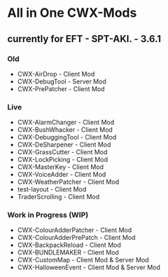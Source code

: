 # All in One CWX-Mods
## currently for EFT - SPT-AKI. - 3.6.1

### Old
- CWX-AirDrop - Client Mod
- CWX-DebugTool - Server Mod
- CWX-PrePatcher - Client Mod

### Live
- CWX-AlarmChanger - Client Mod
- CWX-BushWhacker - Client Mod
- CWX-DebuggingTool - Client Mod
- CWX-DeSharpener - Client Mod
- CWX-GrassCutter - Client Mod
- CWX-LockPicking - Client Mod
- CWX-MasterKey - Client Mod
- CWX-VoiceAdder - Client Mod
- CWX-WeatherPatcher - Client Mod
- test-layout - Client Mod
- TraderScrolling - Client Mod

### Work in Progress (WIP)
- CWX-ColourAdderPatcher - Client Mod
- CWX-ColourAdderPrePatch - Client Mod
- CWX-BackpackReload - Client Mod
- CWX-BUNDLEMAKER - Client Mod
- CWX-CustomMap - Client Mod & Server Mod
- CWX-HalloweenEvent - Client Mod & Server Mod
